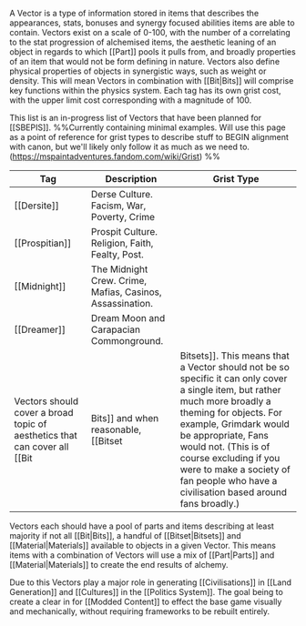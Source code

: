 A Vector is a type of information stored in items that describes the appearances, stats, bonuses and synergy focused abilities items are able to contain. Vectors exist on a scale of 0-100, with the number of a correlating to the stat progression of alchemised items, the aesthetic leaning of an object in regards to which [[Part]] pools it pulls from, and broadly properties of an item that would not be form defining in nature. Vectors also define physical properties of objects in synergistic ways, such as weight or density. This will mean Vectors in combination with [[Bit|Bits]] will comprise key functions within the physics system. Each tag has its own grist cost, with the upper limit cost corresponding with a magnitude of 100.

This list is an in-progress list of Vectors that have been planned for [[SBEPIS]]. %%Currently containing minimal examples. Will use this page as a point of reference for grist types to describe stuff to BEGIN alignment with canon, but we'll likely only follow it as much as we need to. (https://mspaintadventures.fandom.com/wiki/Grist) %%

| Tag            | Description                                               | Grist Type |
| -------------- | --------------------------------------------------------- | ---------- |
| [[Dersite]]    | Derse Culture. Facism, War, Poverty, Crime                |            |
| [[Prospitian]] | Prospit Culture. Religion, Faith, Fealty, Post.           |            |
| [[Midnight]]   | The Midnight Crew. Crime, Mafias, Casinos, Assassination. |            |
| [[Dreamer]]    | Dream Moon and Carapacian Commonground.                   |            |
Vectors should cover a broad topic of aesthetics that can cover all [[Bit|Bits]] and when reasonable, [[Bitset|Bitsets]]. This means that a Vector should not be so specific it can only cover a single item, but rather much more broadly a theming for objects. For example, Grimdark would be appropriate, Fans would not. (This is of course excluding if you were to make a society of fan people who have a civilisation based around fans broadly.)

Vectors each should have a pool of parts and items describing at least majority if not all [[Bit|Bits]], a handful of [[Bitset|Bitsets]] and [[Material|Materials]] available to objects in a given Vector. This means items with a combination of Vectors will use a mix of [[Part|Parts]] and [[Material|Materials]] to create the end results of alchemy. 

Due to this Vectors play a major role in generating [[Civilisations]] in [[Land Generation]] and [[Cultures]] in the [[Politics System]]. The goal being to create a clear in for [[Modded Content]] to effect the base game visually and mechanically, without requiring frameworks to be rebuilt entirely.